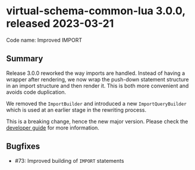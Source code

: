 # virtual-schema-common-lua 3.0.0, released 2023-03-21
 
Code name: Improved IMPORT
 
## Summary

Release 3.0.0 reworked the way imports are handled. Instead of having a wrapper after rendering, we now wrap the push-down statement structure in an import structure and then render it. This is both more convenient and avoids code duplication. 

We removed the `ImportBuilder` and introduced a new `ImportQueryBuilder` which is used at an earlier stage in the rewriting process.

This is a breaking change, hence the new major version. Please check the [developer guide](../developer_guide/developer_guide.md) for more information.

## Bugfixes

* #73: Improved building of `IMPORT` statements